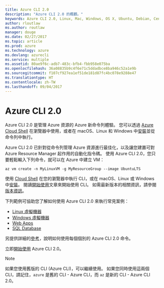 ```yaml
---
title: Azure CLI 2.0
description: "Azure CLI 2.0 的概觀。"
keywords: Azure CLI 2.0, Linux, Mac, Windows, OS X, Ubuntu, Debian, CentOS, RHEL, SUSE, CoreOS, Docker, Windows, Python, PIP
author: rloutlaw
ms.author: routlaw
manager: douge
ms.date: 02/27/2017
ms.topic: article
ms.prod: azure
ms.technology: azure
ms.devlang: azurecli
ms.service: multiple
ms.assetid: 80ae9f6c-adb7-483c-bfb4-fbb958e075ba
ms.openlocfilehash: 36a08835b9c4f6e71c5ddadbce8ba946c52a1e9b
ms.sourcegitcommit: f107cf927ea1ef51de181d87fc4bc078e9288e47
ms.translationtype: HT
ms.contentlocale: zh-TW
ms.lasthandoff: 09/04/2017
---
```

# <a name="azure-cli-20"></a>Azure CLI 2.0

Azure CLI 2.0 是管理 Azure 資源的 Azure 新命令列體驗。
您可以透過 [Azure Cloud Shell](/azure/cloud-shell/overview) 在瀏覽器中使用，或者在 macOS、Linux 和 Windows 中[安裝](install-azure-cli.md)並從命令列中執行。

Azure CLI 2.0 已針對從命令列管理 Azure 資源進行最佳化，以及讓您建置可對 Azure Resource Manager 起作用的自動化指令碼。 使用 Azure CLI 2.0，您只要輕鬆輸入下列命令，就可以在 Azure 中建立 VM：

```azurecli-interactive
az vm create -n MyLinuxVM -g MyResourceGroup --image UbuntuLTS
```

使用 [Cloud Shell](/azure/cloud-shell/overview) 在您的瀏覽器中執行 CLI，或在 macOS、Linux 或 Windows 中[安裝](install-azure-cli.md)。
閱讀[開始使用](get-started-with-azure-cli.md)文章來開始使用 CLI。
如需最新版本的相關資訊，請參閱[版本資訊](release-notes-azure-cli.md)。

下列範例可協助您了解如何使用 Azure CLI 2.0 來執行常見案例：
- [Linux 虛擬機器](/azure/virtual-machines/virtual-machines-linux-cli-samples?toc=%2fcli%2fazure%2ftoc.json&bc=%2fcli%2fazure%2fbreadcrumb%2ftoc.json)
- [Windows 虛擬機器](/azure/virtual-machines/virtual-machines-windows-cli-samples?toc=%2fcli%2fazure%2ftoc.json&bc=%2fcli%2fazure%2fbreadcrumb%2ftoc.json)
- [Web Apps](/azure/app-service-web/app-service-cli-samples?toc=%2fcli%2fazure%2ftoc.json&bc=%2fcli%2fazure%2fbreadcrumb%2ftoc.json)
- [SQL Database](/azure/sql-database/sql-database-cli-samples?toc=%2fcli%2fazure%2ftoc.json&bc=%2fcli%2fazure%2fbreadcrumb%2ftoc.json)

另提供詳細的[參考](/cli/azure/)，說明如何使用每個個別的 Azure CLI 2.0 命令。

立即[開始使用](get-started-with-azure-cli.md) Azure CLI 2.0。


> [!NOTE]
> 如果您使用舊版的 CLI (Azure CLI)，可以繼續使用。
> 如果您同時使用這兩個 CLI，請記住，`azure` 是舊的 CLI - Azure CLI，而 `az` 是新的 CLI - Azure CLI 2.0。 